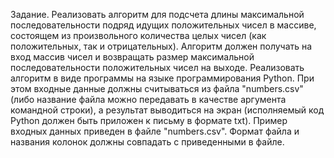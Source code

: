 Задание. 
Реализовать алгоритм для подсчета длины максимальной последовательности подряд идущих положительных чисел в массиве,
состоящем из произвольного количества целых чисел (как положительных, так и отрицательных). 
Алгоритм должен получать на вход массив чисел и возвращать размер максимальной последовательности положительных чисел на выходе.
Реализовать алгоритм в виде программы на языке программирования Python.
При этом входные данные должны считываться из файла "numbers.csv"
(либо название файла можно передавать в качестве аргумента командной строки), а результат выводиться на экран
(исполняемый код Python должен быть приложен к письму в формате txt). 
Пример входных данных приведен в файле "numbers.csv". Формат файла и названия колонок должны совпадать с приведенными в файле.
